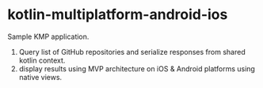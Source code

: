 # kotlin-multiplatform-android-ios
Sample KMP application.


1) Query list of GitHub repositories and serialize responses from shared kotlin context.
2) display results using MVP architecture on iOS & Android platforms using native views.  
